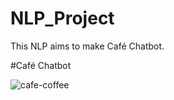 # NLP_Project
This NLP aims to make Café Chatbot.

#Café Chatbot



![cafe-coffee](https://user-images.githubusercontent.com/50175365/164934394-42ece4f9-0ff3-45aa-a80d-900dc7ba38ec.gif)
